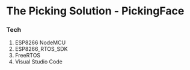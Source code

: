 # The Picking Solution - PickingFace

### Tech
1. ESP8266 NodeMCU
2. ESP8266_RTOS_SDK
3. FreeRTOS
4. Visual Studio Code
